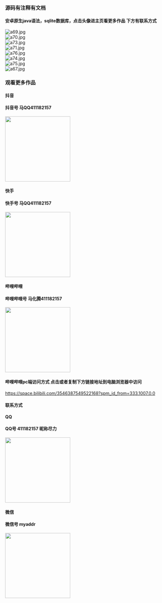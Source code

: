 ### 源码有注释有文档

#### 安卓原生java语法，sqlite数据库，点击头像进主页看更多作品 下方有联系方式
 <img src='https://img.alicdn.com/imgextra/i3/1658540494/O1CN01l4ebkz1FWIa7cZAPJ_!!1658540494.jpg' alt='a69.jpg' /></br> 
 <img src='https://img.alicdn.com/imgextra/i1/1658540494/O1CN01GLki901FWIa06o0HT_!!1658540494.jpg' alt='a70.jpg' /></br> 
 <img src='https://img.alicdn.com/imgextra/i1/1658540494/O1CN01UdAAhw1FWIa3H9IhM_!!1658540494.jpg' alt='a73.jpg' /></br> 
 <img src='https://img.alicdn.com/imgextra/i3/1658540494/O1CN01YBYbGe1FWIa6EARR0_!!1658540494.jpg' alt='a71.jpg' /></br> 
 <img src='https://img.alicdn.com/imgextra/i1/1658540494/O1CN01XSeXxb1FWIa2Poebs_!!1658540494.jpg' alt='a76.jpg' /></br> 
 <img src='https://img.alicdn.com/imgextra/i1/1658540494/O1CN01haEWZ61FWIa3CJx75_!!1658540494.jpg' alt='a74.jpg' /></br> 
 <img src='https://img.alicdn.com/imgextra/i3/1658540494/O1CN01NztgSb1FWIa0aE39a_!!1658540494.jpg' alt='a75.jpg' /></br> 
 <img src='https://img.alicdn.com/imgextra/i3/1658540494/O1CN01c2owuD1FWIa6zy1lk_!!1658540494.jpg' alt='a67.jpg' /></br>
### 观看更多作品

#### 抖音
#### 抖音号  马QQ411182157
<img src="https://gitee.com/QQ411182157/mingpian/raw/master/douyin.png" width="210px">

#### 快手
#### 快手号  马QQ411182157

<img src="https://gitee.com/QQ411182157/mingpian/raw/master/kuaishou.jpg" width="210px">

#### 哔哩哔哩
#### 哔哩哔哩号  马化腾411182157

<img src="https://gitee.com/QQ411182157/mingpian/raw/master/bili.png" width="210px">

#### 哔哩哔哩pc端访问方式 点击或者复制下方链接地址到电脑浏览器中访问

https://space.bilibili.com/3546387549522168?spm_id_from=333.1007.0.0


#### 联系方式
#### QQ
#### QQ号 411182157 昵称尽力

<img src="https://gitee.com/QQ411182157/mingpian/raw/master/qq.jpg" width="210px">

#### 微信
#### 微信号 myaddr

<img src="https://gitee.com/QQ411182157/mingpian/raw/master/weixin.png" width="210px">
